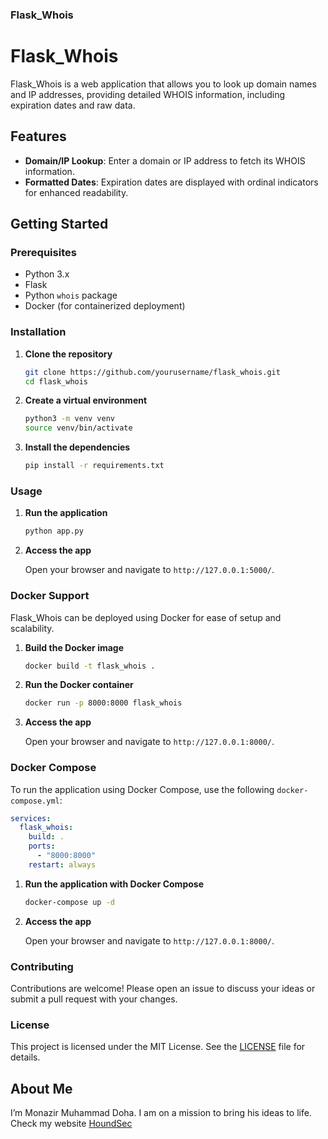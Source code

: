### Flask_Whois

# Flask_Whois

Flask_Whois is a web application that allows you to look up domain names and IP addresses, providing detailed WHOIS information, including expiration dates and raw data.

## Features

- **Domain/IP Lookup**: Enter a domain or IP address to fetch its WHOIS information.
- **Formatted Dates**: Expiration dates are displayed with ordinal indicators for enhanced readability.

## Getting Started

### Prerequisites

- Python 3.x
- Flask
- Python `whois` package
- Docker (for containerized deployment)

### Installation

1. **Clone the repository**

   ```bash
   git clone https://github.com/yourusername/flask_whois.git
   cd flask_whois
   ```

2. **Create a virtual environment**

   ```bash
   python3 -m venv venv
   source venv/bin/activate
   ```

3. **Install the dependencies**

   ```bash
   pip install -r requirements.txt
   ```

### Usage

1. **Run the application**

   ```bash
   python app.py
   ```

2. **Access the app**

   Open your browser and navigate to `http://127.0.0.1:5000/`.

### Docker Support

Flask_Whois can be deployed using Docker for ease of setup and scalability.

1. **Build the Docker image**

   ```bash
   docker build -t flask_whois .
   ```

2. **Run the Docker container**

   ```bash
   docker run -p 8000:8000 flask_whois
   ```

3. **Access the app**

   Open your browser and navigate to `http://127.0.0.1:8000/`.

### Docker Compose

To run the application using Docker Compose, use the following `docker-compose.yml`:

```yaml
services:
  flask_whois:
    build: .
    ports:
      - "8000:8000"
    restart: always
```

1. **Run the application with Docker Compose**

   ```bash
   docker-compose up -d
   ```

2. **Access the app**

   Open your browser and navigate to `http://127.0.0.1:8000/`.

### Contributing

Contributions are welcome! Please open an issue to discuss your ideas or submit a pull request with your changes.

### License

This project is licensed under the MIT License. See the [LICENSE](LICENSE) file for details.


## About Me

I’m Monazir Muhammad Doha. I am on a mission to bring his ideas to life.
Check my website [HoundSec](https://houndsec.net/)
